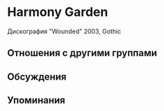 # Harmony Garden

Дискография
"Wounded" 2003, Gothic

## Отношения с другими группами


## Обсуждения


## Упоминания

